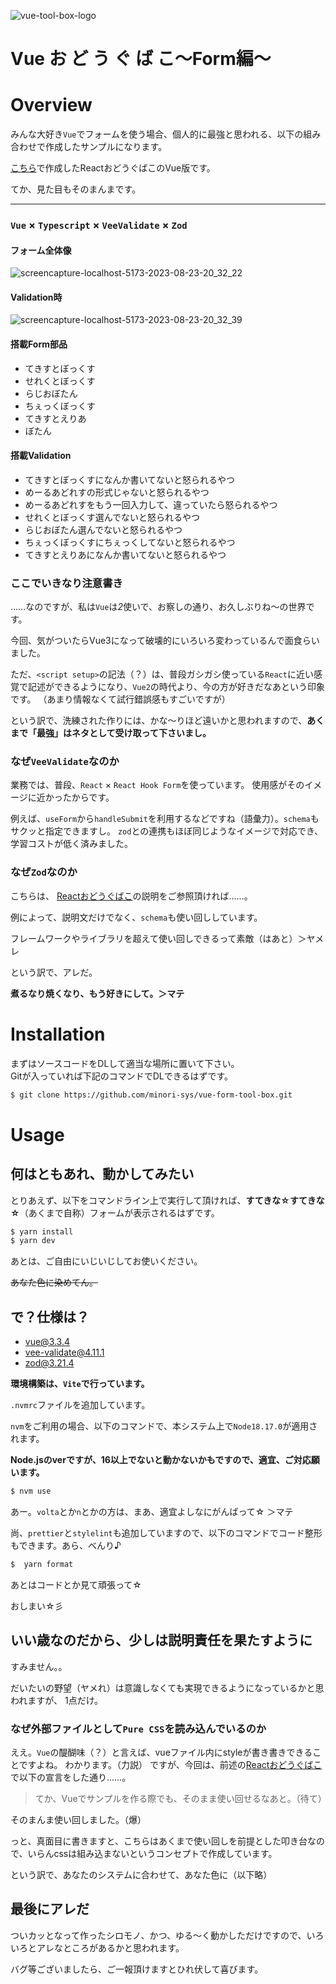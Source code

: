 ![vue-tool-box-logo](https://github.com/minori-sys/vue-form-tool-box/assets/31578760/1cf3371c-b60a-4403-b2c1-0ecc54820c20)

# Vue お ど う ぐ ば こ〜Form編〜

# Overview

みんな大好き`Vue`でフォームを使う場合、個人的に最強と思われる、以下の組み合わせで作成したサンプルになります。

 [こちら](https://github.com/minori-sys/react-form-tool-box)で作成したReactおどうぐばこのVue版です。

てか、見た目もそのまんまです。

---

### `Vue` × `Typescript` × `VeeValidate` × `Zod`

#### フォーム全体像

![screencapture-localhost-5173-2023-08-23-20_32_22](https://github.com/minori-sys/vue-form-tool-box/assets/31578760/873d8445-6e3b-4948-8771-dcbd85e70c42)


#### Validation時

![screencapture-localhost-5173-2023-08-23-20_32_39](https://github.com/minori-sys/vue-form-tool-box/assets/31578760/e0277049-ef0a-40d9-b749-3d0f2787ee90)

#### 搭載Form部品

- てきすとぼっくす
- せれくとぼっくす
- らじおぼたん
- ちぇっくぼっくす
- てきすとえりあ
- ぼたん

#### 搭載Validation

- てきすとぼっくすになんか書いてないと怒られるやつ
- めーるあどれすの形式じゃないと怒られるやつ
- めーるあどれすをもう一回入力して、違っていたら怒られるやつ
- せれくとぼっくす選んでないと怒られるやつ
- らじおぼたん選んでないと怒られるやつ
- ちぇっくぼっくすにちぇっくしてないと怒られるやつ
- てきすとえりあになんか書いてないと怒られるやつ


### ここでいきなり注意書き

……なのですが、私は`Vue`は*2*使いで、お察しの通り、お久しぶりね〜の世界です。

今回、気がついたらVue3になって破壊的にいろいろ変わっているんで面食らいました。

ただ、`<script setup>`の記法（？）は、普段ガシガシ使っている`React`に近い感覚で記述ができるようになり、`Vue2`の時代より、今の方が好きだなあという印象です。
（あまり情報なくて試行錯誤感もすごいですが）

という訳で、洗練された作りには、かな〜りほど遠いかと思われますので、**あくまで「最強」はネタとして受け取って下さいまし。**

### なぜ`VeeValidate`なのか

業務では、普段、`React` × `React Hook Form`を使っています。
使用感がそのイメージに近かったからです。

例えば、`useForm`から`handleSubmit`を利用するなどですね（語彙力）。`schema`もサクッと指定できますし。
`zod`との連携もほぼ同じようなイメージで対応でき、学習コストが低く済みました。

### なぜ`Zod`なのか
こちらは、 [Reactおどうぐばこ](https://github.com/minori-sys/react-form-tool-box)の説明をご参照頂ければ……。

例によって、説明文だけでなく、`schema`も使い回ししています。

フレームワークやライブラリを超えて使い回しできるって素敵（はあと）＞ヤメレ

という訳で、アレだ。

**煮るなり焼くなり、もう好きにして。＞マテ**

# Installation

まずはソースコードをDLして適当な場所に置いて下さい。  
Gitが入っていれば下記のコマンドでDLできるはずです。

```bash
$ git clone https://github.com/minori-sys/vue-form-tool-box.git
```

# Usage

## 何はともあれ、動かしてみたい

とりあえず、以下をコマンドライン上で実行して頂ければ、**すてきな☆すてきな☆**（あくまで自称）フォームが表示されるはずです。

```bash
$ yarn install
$ yarn dev
```

あとは、ご自由にいじいじしてお使いください。

~~あなた色に染めてん。~~

## で？仕様は？

- vue@3.3.4
- vee-validate@4.11.1
- zod@3.21.4

**環境構築は、`Vite`で行っています。**

`.nvmrc`ファイルを追加しています。

`nvm`をご利用の場合、以下のコマンドで、本システム上で`Node18.17.0`が適用されます。

**Node.jsのverですが、16以上でないと動かないかもですので、適宜、ご対応願います。**

```bash
$ nvm use
```

あー。`volta`とか`n`とかの方は、まあ、適宜よしなにがんばって☆ ＞マテ

尚、`prettier`と`stylelint`も追加していますので、以下のコマンドでコード整形もできます。あら、べんり♪

```bash
$  yarn format
```

あとはコードとか見て頑張って☆

おしまい☆彡

## いい歳なのだから、少しは説明責任を果たすように

すみません。。

だいたいの野望（ヤメれ）は意識しなくても実現できるようになっているかと思われますが、
1点だけ。

### なぜ外部ファイルとして`Pure CSS`を読み込んでいるのか

ええ。`Vue`の醍醐味（？）と言えば、vueファイル内にstyleが書き書きできることですよね。
わかります。（力説）
ですが、今回は、前述の[Reactおどうぐばこ](https://github.com/minori-sys/react-form-tool-box)で以下の宣言をした通り……。

> てか、Vueでサンプルを作る際でも、そのまま使い回せるなあと。（待て）

そのまんま使い回しました。（爆）

っと、真面目に書きますと、こちらはあくまで使い回しを前提とした叩き台なので、いらんcssは組み込まないというコンセプトで作成しています。

という訳で、あなたのシステムに合わせて、あなた色に（以下略）

## 最後にアレだ

ついカッとなって作ったシロモノ、かつ、ゆる～く動かしただけですので、いろいろとアレなところがあるかと思われます。

バグ等ございましたら、ご一報頂けますとひれ伏して喜びます。
